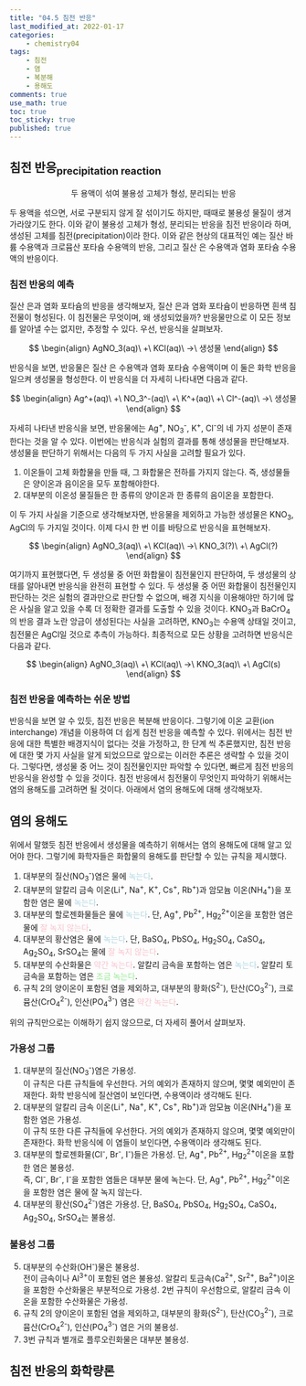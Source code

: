 ```yaml
---
title: "04.5 침전 반응"
last_modified_at: 2022-01-17
categories:
    - chemistry04
tags:
    - 침전
    - 염
    - 복분해
    - 용해도
comments: true
use_math: true
toc: true
toc_sticky: true
published: true
---
```


## 침전 반응<sub>precipitation reaction</sub>

<div class="notice--info" style="text-align:center">
두 용액이 섞여 불용성 고체가 형성, 분리되는 반응
</div>

두 용액을 섞으면, 서로 구분되지 않게 잘 섞이기도 하지만, 때때로 불용성 물질이 생겨 가라앉기도 한다. 이와 같이 불용성 고체가 형성, 분리되는 반응을 침전 반응이라 하며, 생성된 고체를 침전(precipitation)이라 한다. 이와 같은 현상의 대표적인 예는 질산 바륨 수용액과 크로뮴산 포타슘 수용액의 반응, 그리고 질산 은 수용액과 염화 포타슘 수용액의 반응이다.

### 침전 반응의 예측

질산 은과 염화 포타슘의 반응을 생각해보자, 질산 은과 염화 포타슘이 반응하면 흰색 침전물이 형성된다. 이 침전물은 무엇이며, 왜 생성되었을까? 반응물만으로 이 모든 정보를 알아낼 수는 없지만, 추정할 수 있다. 우선, 반응식을 살펴보자.

$$
\begin{align}
AgNO_3(aq)\ +\ KCl(aq)\ →\ 생성물
\end{align}
$$

반응식을 보면, 반응물은 질산 은 수용액과 염화 포타슘 수용액이며 이 둘은 화학 반응을 일으켜 생성물을 형성한다. 이 반응식을 더 자세히 나타내면 다음과 같다.

$$
\begin{align}
Ag^+(aq)\ +\ NO_3^-(aq)\ +\ K^+(aq)\ +\ Cl^-(aq)\ →\ 생성물
\end{align}
$$

자세히 나타낸 반응식을 보면, 반응물에는 Ag<sup>+</sup>, NO<sub>3</sub><sup>-</sup>, K<sup>+</sup>, Cl<sup>-</sup>의 네 가지 성분이 존재한다는 것을 알 수 있다. 이번에는 반응식과 실험의 결과를 통해 생성물을 판단해보자. 생성물을 판단하기 위해서는 다음의 두 가지 사실을 고려할 필요가 있다.

1. 이온들이 고체 화합물을 만들 때, 그 화합물은 전하를 가지지 않는다. 즉, 생성물들은 양이온과 음이온을 모두 포함해야한다.
2. 대부분의 이온성 물질들은 한 종류의 양이온과 한 종류의 음이온을 포함한다.

이 두 가지 사실을 기준으로 생각해보자면, 반응물을 제외하고 가능한 생성물은 KNO<sub>3</sub>, AgCl의 두 가지일 것이다. 이제 다시 한 번 이를 바탕으로 반응식을 표현해보자.

$$
\begin{align}
AgNO_3(aq)\ +\ KCl(aq)\ →\ KNO_3(?)\ +\ AgCl(?)
\end{align}
$$

여기까지 표현했다면, 두 생성물 중 어떤 화합물이 침전물인지 판단하여, 두 생성물의 상태를 알아내면 반응식을 완전히 표현할 수 있다. 두 생성물 중 어떤 화합물이 침전물인지 판단하는 것은 실험의 결과만으로 판단할 수 없으며, 배경 지식을 이용해야만 하기에 많은 사실을 알고 있을 수록 더 정확한 결과를 도출할 수 있을 것이다. KNO<sub>3</sub>과 BaCrO<sub>4</sub>의 반응 결과 노란 앙금이 생성된다는 사실을 고려하면, KNO<sub>3</sub>는 수용액 상태일 것이고, 침전물은 AgCl일 것으로 추측이 가능하다. 최종적으로 모든 상황을 고려하면 반응식은 다음과 같다.

$$
\begin{align}
AgNO_3(aq)\ +\ KCl(aq)\ →\ KNO_3(aq)\ +\ AgCl(s)
\end{align}
$$

### 침전 반응을 예측하는 쉬운 방법

반응식을 보면 알 수 있듯, 침전 반응은 복분해 반응이다. 그렇기에 이온 교환(ion interchange) 개념을 이용하여 더 쉽게 침전 반응을 예측할 수 있다. 위에서는 침전 반응에 대한 특별한 배경지식이 없다는 것을 가정하고, 한 단계 씩 추론했지만, 침전 반응에 대한 몇 가지 사실을 알게 되었으므로 앞으로는 이러한 추론은 생략할 수 있을 것이다. 그렇다면, 생성물 중 어느 것이 침전물인지만 파악할 수 있다면, 빠르게 침전 반응의 반응식을 완성할 수 있을 것이다. 침전 반응에서 침전물이 무엇인지 파악하기 위해서는 염의 용해도를 고려하면 될 것이다. 아래에서 염의 용해도에 대해 생각해보자. 

## 염의 용해도

위에서 말했듯 침전 반응에서 생성물을 예측하기 위해서는 염의 용해도에 대해 알고 있어야 한다. 그렇기에 화학자들은 화합물의 용해도를 판단할 수 있는 규칙을 제시했다.

1. 대부분의 질산(NO<sub>3</sub><sup>-</sup>)염은 물에 <span style="color:lightblue">녹는다</span>.
2. 대부분의 알칼리 금속 이온(Li<sup>+</sup>, Na<sup>+</sup>, K<sup>+</sup>, Cs<sup>+</sup>, Rb<sup>+</sup>)과 암모늄 이온(NH<sub>4</sub><sup>+</sup>)을 포함한 염은 물에 <span style="color:lightblue">녹는다</span>.
3. 대부분의 할로젠화물들은 물에 <span style="color:lightblue">녹는다</span>. 단, Ag<sup>+</sup>, Pb<sup>2+</sup>, Hg<sub>2</sub><sup>2+</sup>이온을 포함한 염은 물에 <span style="color:pink">잘 녹지 않는다</span>.
4. 대부분의 황산염은 물에 <span style="color:lightblue">녹는다</span>. 단, BaSO<sub>4</sub>, PbSO<sub>4</sub>, Hg<sub>2</sub>SO<sub>4</sub>, CaSO<sub>4</sub>, Ag<sub>2</sub>SO<sub>4</sub>, SrSO<sub>4</sub>는 물에 <span style="color:pink">잘 녹지 않는다</span>.
5. 대부분의 수산화물은 <span style="color:pink">약간 녹는다</span>. 알칼리 금속을 포함하는 염은 <span style="color:lightblue">녹는다</span>. 알칼리 토금속을 포함하는 염은 <span style="color:lightgreen">조금 녹는다</span>.
6. 규칙 2의 양이온이 포함된 염을 제외하고, 대부분의 황화(S<sup>2-</sup>), 탄산(CO<sub>3</sub><sup>2-</sup>), 크로뮴산(CrO<sub>4</sub><sup>2-</sup>), 인산(PO<sub>4</sub><sup>3-</sup>) 염은 <span style="color:pink">약간 녹는다</span>.

위의 규칙만으로는 이해하기 쉽지 않으므로, 더 자세히 풀어서 살펴보자.

### 가용성 그룹

1. 대부분의 질산(NO<sub>3</sub><sup>-</sup>)염은 가용성.\
이 규칙은 다른 규칙들에 우선한다. 거의 예외가 존재하지 않으며, 몇몇 예외만이 존재한다. 화학 반응식에 질산염이 보인다면, 수용액이라 생각해도 된다.
2. 대부분의 알칼리 금속 이온(Li<sup>+</sup>, Na<sup>+</sup>, K<sup>+</sup>, Cs<sup>+</sup>, Rb<sup>+</sup>)과 암모늄 이온(NH<sub>4</sub><sup>+</sup>)을 포함한 염은 가용성.\
이 규칙 또한 다른 규칙들에 우선한다. 거의 예외가 존재하지 않으며, 몇몇 예외만이 존재한다. 화학 반응식에 이 염들이 보인다면, 수용액이라 생각해도 된다.
3. 대부분의 할로젠화물(Cl<sup>-</sup>, Br<sup>-</sup>, I<sup>-</sup>)들은 가용성. 단, Ag<sup>+</sup>, Pb<sup>2+</sup>, Hg<sub>2</sub><sup>2+</sup>이온을 포함한 염은 불용성.\
즉, Cl<sup>-</sup>, Br<sup>-</sup>, I<sup>-</sup>을 포함한 염들은 대부분 물에 녹는다. 단, Ag<sup>+</sup>, Pb<sup>2+</sup>, Hg<sub>2</sub><sup>2+</sup>이온을 포함한 염은 물에 잘 녹지 않는다.
4. 대부분의 황산(SO<sub>4</sub><sup>2-</sup>)염은 가용성. 단, BaSO<sub>4</sub>, PbSO<sub>4</sub>, Hg<sub>2</sub>SO<sub>4</sub>, CaSO<sub>4</sub>, Ag<sub>2</sub>SO<sub>4</sub>, SrSO<sub>4</sub>는 불용성.

### 불용성 그룹
5. 대부분의 수산화(OH<sup>-</sup>)물은 불용성.\
전이 금속이나 Al<sup>3+</sup>이 포함된 염은 불용성. 알칼리 토금속(Ca<sup>2+</sup>, Sr<sup>2+</sup>, Ba<sup>2+</sup>)이온을 포함한 수산화물은 부분적으로 가용성. 2번 규칙이 우선함으로, 알칼리 금속 이온을 포함한 수산화물은 가용성.
6. 규칙 2의 양이온이 포함된 염을 제외하고, 대부분의 황화(S<sup>2-</sup>), 탄산(CO<sub>3</sub><sup>2-</sup>), 크로뮴산(CrO<sub>4</sub><sup>2-</sup>), 인산(PO<sub>4</sub><sup>3-</sup>) 염은 거의 불용성.
7. 3번 규칙과 별개로 플루오린화물은 대부분 불용성.

## 침전 반응의 화학량론